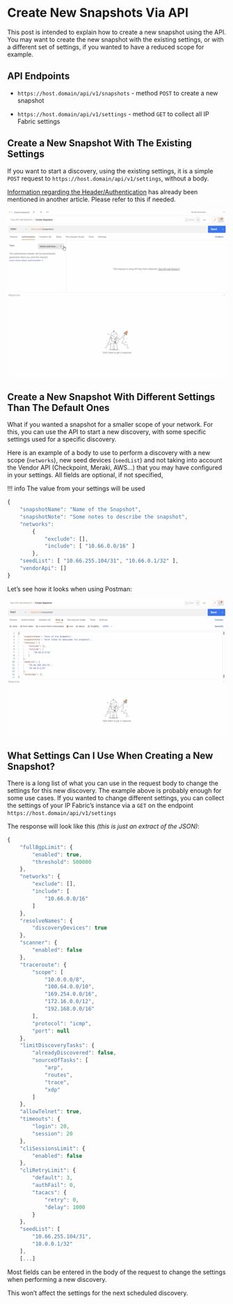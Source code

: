 # Create New Snapshots Via API

This post is intended to explain how to create a new snapshot using the API. You may want to create the new snapshot with the existing settings, or with a different set of settings, if you wanted to have a reduced scope for example.

## API Endpoints

- `https://host.domain/api/v1/snapshots` - method `POST` to create a new snapshot

- `https://host.domain/api/v1/settings` - method `GET` to collect all IP Fabric settings

## Create a New Snapshot With The Existing Settings

If you want to start a discovery, using the existing settings, it is a simple `POST` request to `https://host.domain/api/v1/settings`, without a body.

[Information regarding the Header/Authentication](../../Path_Lookup_4.x/#post-request) has already been mentioned in another article. Please refer to this if needed.

![configure of Creating snapshot](configure_of_Creating_snapshoot.gif)

## Create a New Snapshot With Different Settings Than The Default Ones

What if you wanted a snapshot for a smaller scope of your network. For this, you can use the API to start a new discovery, with some specific settings used for a specific discovery.

Here is an example of a body to use to perform a discovery with a new scope (`networks`), new seed devices (`seedList`) and not taking into account the Vendor API (Checkpoint, Meraki, AWS…) that you may have configured in your settings. All fields are optional, if not specified,

!!! info The value from your settings will be used
```js
{
    "snapshotName": "Name of the Snapshot",
    "snapshotNote": "Some notes to describe the snapshot",
    "networks":
        {
            "exclude": [],
            "include": [ "10.66.0.0/16" ]
        },
    "seedList": [ "10.66.255.104/31", "10.66.0.1/32" ],
    "vendorApi": []
}
```

Let’s see how it looks when using Postman:

![create snapshot](create_snapshot.gif)

## What Settings Can I Use When Creating a New Snapshot?

There is a long list of what you can use in the request body to change the settings for this new discovery. The example above is probably enough for some use cases. If you wanted to change different settings, you can collect the settings of your IP Fabric’s instance via a `GET` on the endpoint `https://host.domain/api/v1/settings`

The response will look like this *(this is just an extract of the JSON)*:

```js
{
    "fullBgpLimit": {
        "enabled": true,
        "threshold": 500000
    },
    "networks": {
        "exclude": [],
        "include": [
            "10.66.0.0/16"
        ]
    },
    "resolveNames": {
        "discoveryDevices": true
    },
    "scanner": {
        "enabled": false
    },
    "traceroute": {
        "scope": [
            "10.0.0.0/8",
            "100.64.0.0/10",
            "169.254.0.0/16",
            "172.16.0.0/12",
            "192.168.0.0/16"
        ],
        "protocol": "icmp",
        "port": null
    },
    "limitDiscoveryTasks": {
        "alreadyDiscovered": false,
        "sourceOfTasks": [
            "arp",
            "routes",
            "trace",
            "xdp"
        ]
    },
    "allowTelnet": true,
    "timeouts": {
        "login": 20,
        "session": 20
    },
    "cliSessionsLimit": {
        "enabled": false
    },
    "cliRetryLimit": {
        "default": 3,
        "authFail": 0,
        "tacacs": {
            "retry": 0,
            "delay": 1000
        }
    },
    "seedList": [
        "10.66.255.104/31",
        "10.0.0.1/32"
    ],
    [...]
```

Most fields can be entered in the body of the request to change the settings when performing a new discovery.

This won’t affect the settings for the next scheduled discovery.
